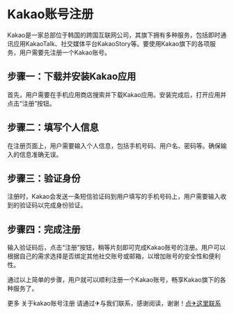# Kakao账号注册

Kakao是一家总部位于韩国的跨国互联网公司，其旗下拥有多种服务，包括即时通讯应用KakaoTalk、社交媒体平台KakaoStory等。要使用Kakao旗下的各项服务，用户需要先注册一个Kakao账号。

## 步骤一：下载并安装Kakao应用

首先，用户需要在手机应用商店搜索并下载Kakao应用。安装完成后，打开应用并点击“注册”按钮。

## 步骤二：填写个人信息

在注册页面上，用户需要输入个人信息，包括手机号码、用户名、密码等。确保输入的信息准确无误。

## 步骤三：验证身份

注册时，Kakao会发送一条短信验证码到用户填写的手机号码上，用户需要输入收到的验证码以完成身份验证。

## 步骤四：完成注册

输入验证码后，点击“注册”按钮，稍等片刻即可完成Kakao账号的注册。用户可以根据自己的需求选择是否绑定其他社交账号或邮箱，以增加账号的安全性和便利性。

通过以上简单的步骤，用户就可以顺利注册一个Kakao账号，畅享Kakao旗下的各种服务了。

更多 关于kakao账号注册 请通过✈与我们联系，感谢阅读，谢谢！[点✈这里联系](https://d.k02.cc)